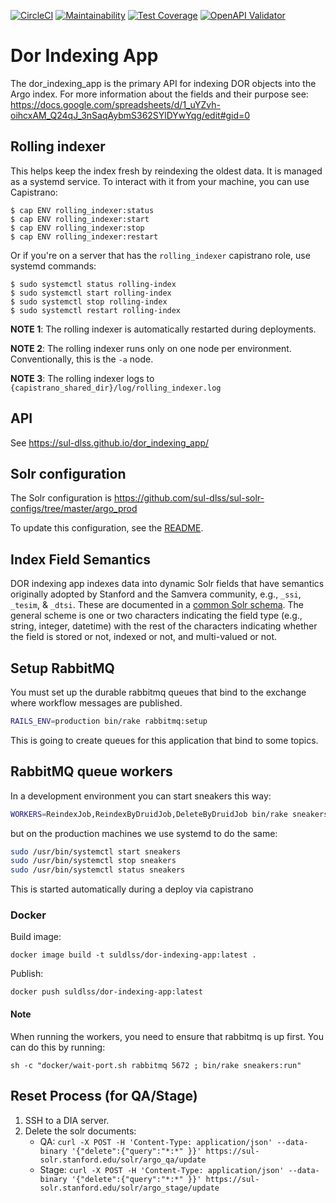[![CircleCI](https://circleci.com/gh/sul-dlss/dor_indexing_app.svg?style=svg)](https://circleci.com/gh/sul-dlss/dor_indexing_app)
[![Maintainability](https://api.codeclimate.com/v1/badges/955223f2386ae5f10e33/maintainability)](https://codeclimate.com/github/sul-dlss/dor-services-app/maintainability)
[![Test Coverage](https://api.codeclimate.com/v1/badges/955223f2386ae5f10e33/test_coverage)](https://codeclimate.com/github/sul-dlss/dor-services-app/test_coverage)
[![OpenAPI Validator](http://validator.swagger.io/validator?url=https://raw.githubusercontent.com/sul-dlss/dor_indexing_app/main/openapi.yml)](http://validator.swagger.io/validator/?url=https://raw.githubusercontent.com/sul-dlss/dor_indexing_app/main/openapi.yml)

# Dor Indexing App

The dor_indexing_app is the primary API for indexing DOR objects into the Argo index.
For more information about the fields and their purpose see: https://docs.google.com/spreadsheets/d/1_uYZvh-oihcxAM_Q24qJ_3nSaqAybmS362SYlDYwYqg/edit#gid=0

## Rolling indexer

This helps keep the index fresh by reindexing the oldest data. It is managed as a systemd service. To interact with it from your machine, you can use Capistrano:

```shell
$ cap ENV rolling_indexer:status
$ cap ENV rolling_indexer:start
$ cap ENV rolling_indexer:stop
$ cap ENV rolling_indexer:restart
```

Or if you're on a server that has the `rolling_indexer` capistrano role, use systemd commands:

```shell
$ sudo systemctl status rolling-index
$ sudo systemctl start rolling-index
$ sudo systemctl stop rolling-index
$ sudo systemctl restart rolling-index
```

**NOTE 1**: The rolling indexer is automatically restarted during deployments.

**NOTE 2**: The rolling indexer runs only on one node per environment. Conventionally, this is the `-a` node.

**NOTE 3**: The rolling indexer logs to `{capistrano_shared_dir}/log/rolling_indexer.log`

## API

See https://sul-dlss.github.io/dor_indexing_app/

## Solr configuration
The Solr configuration is https://github.com/sul-dlss/sul-solr-configs/tree/master/argo_prod

To update this configuration, see the [README](https://github.com/sul-dlss/sul-solr-configs#updating-configurations).

## Index Field Semantics

DOR indexing app indexes data into dynamic Solr fields that have semantics originally adopted by Stanford and the Samvera community, e.g., `_ssi`, `_tesim`, & `_dtsi`. These are documented in a [common Solr schema](https://github.com/sul-dlss/argo/blob/main/solr_conf/conf/schema.xml#L19-L151). The general scheme is one or two characters indicating the field type (e.g., string, integer, datetime) with the rest of the characters indicating whether the field is stored or not, indexed or not, and multi-valued or not.

## Setup RabbitMQ
You must set up the durable rabbitmq queues that bind to the exchange where workflow messages are published.

```sh
RAILS_ENV=production bin/rake rabbitmq:setup
```
This is going to create queues for this application that bind to some topics.

## RabbitMQ queue workers
In a development environment you can start sneakers this way:
```sh
WORKERS=ReindexJob,ReindexByDruidJob,DeleteByDruidJob bin/rake sneakers:run
```

but on the production machines we use systemd to do the same:
```sh
sudo /usr/bin/systemctl start sneakers
sudo /usr/bin/systemctl stop sneakers
sudo /usr/bin/systemctl status sneakers
```

This is started automatically during a deploy via capistrano


### Docker

Build image:
```
docker image build -t suldlss/dor-indexing-app:latest .
```

Publish:
```
docker push suldlss/dor-indexing-app:latest
```

#### Note
When running the workers, you need to ensure that rabbitmq is up first. You can do this by running:

```
sh -c "docker/wait-port.sh rabbitmq 5672 ; bin/rake sneakers:run"
```

## Reset Process (for QA/Stage)

1. SSH to a DIA server.
2. Delete the solr documents:
   * QA: `curl -X POST -H 'Content-Type: application/json' --data-binary '{"delete":{"query":"*:*" }}' https://sul-solr.stanford.edu/solr/argo_qa/update`
   * Stage: `curl -X POST -H 'Content-Type: application/json' --data-binary '{"delete":{"query":"*:*" }}' https://sul-solr.stanford.edu/solr/argo_stage/update`
